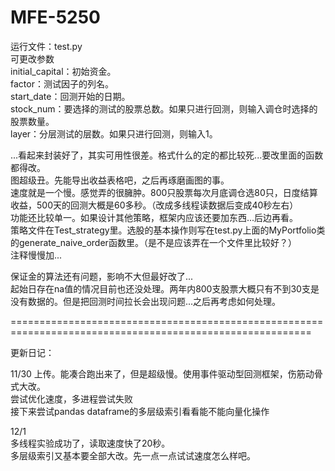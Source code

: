 # MFE-5250
  
  
运行文件：test.py  
可更改参数  
initial_capital：初始资金。  
factor：测试因子的列名。  
start_date：回测开始的日期。  
stock_num：要选择的测试的股票总数。如果只进行回测，则输入调仓时选择的股票数量。  
layer：分层测试的层数。如果只进行回测，则输入1。  
  
...看起来封装好了，其实可用性很差。格式什么的定的都比较死...要改里面的函数都得改。  
图超级丑。先能导出收益表格吧，之后再琢磨画图的事。  
速度就是一个慢。感觉弄的很臃肿。800只股票每次月底调仓选80只，日度结算收益，500天的回测大概是60多秒。（改成多线程读数据后变成40秒左右）  
功能还比较单一。如果设计其他策略，框架内应该还要加东西...后边再看。  
策略文件在Test_strategy里。选股的基本操作则写在test.py上面的MyPortfolio类的generate_naive_order函数里。（是不是应该弄在一个文件里比较好？）  
注释慢慢加...  
  
保证金的算法还有问题，影响不大但最好改了...  
起始日存在na值的情况目前也还没处理。两年内800支股票大概只有不到30支是没有数据的。但是把回测时间拉长会出现问题...之后再考虑如何处理。  
  
  
==========================================================================================================    
  
  
更新日记：  
  
11/30 
上传。能凑合跑出来了，但是超级慢。使用事件驱动型回测框架，伤筋动骨式大改。  
尝试优化速度，多进程尝试失败  
接下来尝试pandas dataframe的多层级索引看看能不能向量化操作  
  
12/1  
多线程实验成功了，读取速度快了20秒。  
多层级索引又基本要全部大改。先一点一点试试速度怎么样吧。  
